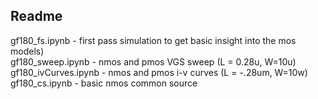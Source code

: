 ## Readme
gf180_fs.ipynb        - first pass simulation to get basic insight into the mos models)<br>
gf180_sweep.ipynb     - nmos and pmos VGS sweep  (L = 0.28u, W=10u) <br>
gf180_ivCurves.ipynb  - nmos and pmos i-v curves (L = -.28um, W=10w) <br>
gf180_cs.ipynb        - basic nmos common source     <br>
